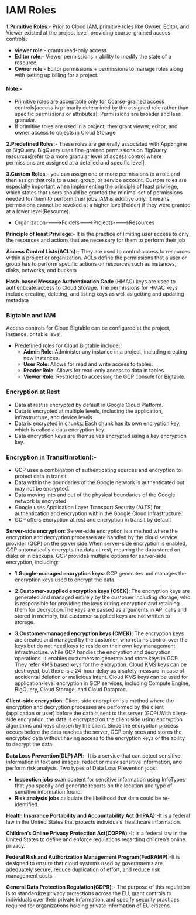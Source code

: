 # IAM Roles
**1.Primitive Roles**:- Prior to Cloud IAM, primitive roles like Owner, Editor, and Viewer existed at the project level, providing coarse-grained access controls. 
- **viewer role**:- grants read-only access.
- **Editor role**:- Viewer permissions +  ability to modify the state of a resource.
- **Owner role**:- Editor permissions + permissions to manage roles along with setting up billing for a project.
#### Note:- 
- Primitive roles are acceptable only for Coarse-grained access controls[access is primarily determined by the assigned role rather than specific permissions or attributes]. Permissions are broader and less granular.
- If primitive roles are used in a project, they grant viewer, editor, and owner access to objects in Cloud Storage	

**2.Predefined Roles**:- These roles are generally associated with AppEngine or BigQuery. BigQuery uses fine-grained permissions on BigQuery resources[refer to a more granular level of access control where permissions are assigned at a detailed and specific level].

**3.Custom Roles**:- you can assign one or more permissions to a role and then assign that role to a user, group, or service account.
Custom roles are especially important when implementing the principle of least privilege, which states that users should be granted the minimal set of permissions needed for them to perform their jobs.IAM is additive only. It means permissions cannot be revoked at a higher level(Folder) if they were granted at a lower level(Resource).
- Organization---->Folders--->Projects---->Resources

**Principle of least Privilege**:- It is the practice of limiting user access to only the resources and actions that are necessary for them to perform their job

**Access Control Lists(ACL's)**:- They are used to control access to resources within a project or organization.
ACLs define the permissions that a user or group has to perform specific actions on resources such as instances, disks, networks, and buckets

**Hash-based Message Authentication Code** (HMAC) keys are used to authenticate access to Cloud Storage. The permissions for 
HMAC keys include creating, deleting, and listing keys as well as getting and updating metadata

### Bigtable and IAM
Access controls for Cloud Bigtable can be configured at the project, instance, or table level.

- Predefined roles for Cloud Bigtable include:
  - **Admin Role**: Administer any instance in a project, including creating new instances.
  - **User Role**: Allows for read and write access to tables.
  - **Reader Role**: Allows for read-only access to data in tables.
  - **Viewer Role**: Restricted to accessing the GCP console for Bigtable.

### Encryption at Rest

- Data at rest is encrypted by default in Google Cloud Platform.
- Data is encrypted at multiple levels, including the application, infrastructure, and device levels.
- Data is encrypted in chunks. Each chunk has its own encryption key, which is called a data encryption key.
- Data encryption keys are themselves encrypted using a key encryption key.

### Encryption in Transit(motion):-
- GCP uses a combination of authenticating sources and encryption to protect data in transit
- Data within the boundaries of the Google network is authenticated but may not be encrypted. 
- Data moving into and out of the physical boundaries of the Google network is encrypted
- Google uses Application Layer Transport Security (ALTS) for authentication and encryption within the Google Cloud Infrastructure.
- GCP offers encryption at rest and encryption in transit by default

**Server-side encryption**: Server-side encryption is a method where the encryption and decryption processes are handled by the cloud service provider (GCP) on the server side.When server-side encryption is enabled, GCP automatically encrypts the data at rest, meaning the data stored on disks or in backups.
GCP provides multiple options for server-side encryption, including:	
- **1.Google-managed encryption keys**: GCP generates and manages the encryption keys used to encrypt the data.

- **2.Customer-supplied encryption keys (CSEK)**: The encryption keys are generated and managed entirely by the customer including storage, who is responsible for providing the keys during encryption and retaining them for decryption.The keys are passed as arguments in API calls and stored in memory, but customer-supplied keys are not written to storage.

- **3.Customer-managed encryption keys (CMEK)**: The encryption keys are created and managed by the customer, who retains control over the keys but do not need keys to reside on their own key management infrastructure. while GCP handles the encryption and decryption operations. It enables customers to generate and store keys in GCP. They refer KMS based keys for the encryption. Cloud KMS keys can be destroyed, but there is a 24-hour delay as a safety measure in case of accidental deletion or malicious intent. Cloud KMS keys can be used for application-level encryption in GCP services, including Compute Engine, BigQuery, Cloud Storage, and Cloud Dataproc.

**Client-side encryption**: Client-side encryption is a method where the encryption and decryption processes are performed by the client (application or user) before the data is sent to the server (GCP).With client-side encryption, the data is encrypted on the client side using encryption algorithms and keys chosen by the client. Since the encryption process occurs before the data reaches the server, GCP only sees and stores the encrypted data without having access to the encryption keys or the ability to decrypt the data


**Data Loss Prevention(DLP) API**:- It is a service that can detect sensitive information in text and images, redact or mask sensitive information, and perform risk analysis. Two types of Data Loss Prevention jobs: 
- **Inspection jobs** scan content for sensitive information using InfoTypes that you specify and generate reports on the location and type of sensitive information found.
- **Risk analysis jobs** calculate the likelihood that data could be re-identified.

**Health Insurance Portability and Accountability Act (HIPAA)**:-It is a federal law in the United States that protects individuals’ healthcare information.

**Children’s Online Privacy Protection Act(COPPA)**:-It is a federal law in the United States to define and enforce regulations regarding children’s online privacy.

**Federal Risk and Authorization Management Program(FedRAMP)**:-It is designed to ensure that cloud systems used 
by governments are adequately secure, reduce duplication of effort, and reduce risk management costs

**General Data Protection Regulation(GDPR)**:- The purpose of this regulation is to standardize privacy protections across the EU, grant controls to individuals over their private information, and specify security practices required for organizations holding private information of EU citizens.


